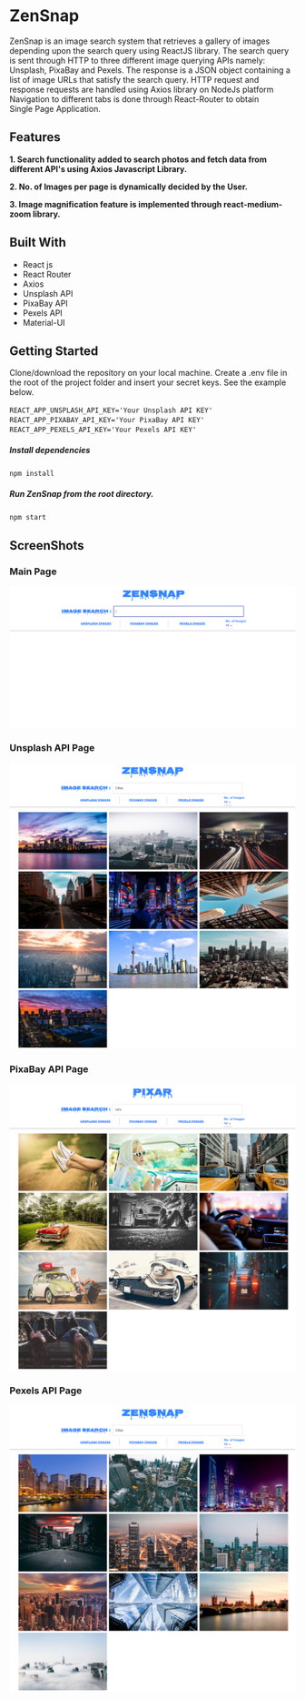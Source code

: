 # ZenSnap

ZenSnap is an image search system that retrieves a gallery of images depending upon the search query using ReactJS library. The search query is sent through HTTP to three different image querying APIs namely: Unsplash, PixaBay and Pexels. The response is a JSON object containing a list of image URLs that satisfy the search query. HTTP request and response requests are handled using Axios library on NodeJs platform Navigation to different tabs is done through React-Router to obtain Single Page Application.

## Features

**1. Search functionality added to search photos and fetch data from different API's using Axios Javascript Library.**

**2. No. of Images per page is dynamically decided by the User.**

**3. Image magnification feature is implemented through react-medium-zoom library.**


## Built With

- React js
- React Router
- Axios
- Unsplash API
- PixaBay API
- Pexels API
- Material-UI


## Getting Started

Clone/download the repository on your local machine.
Create a .env file in the root of the project folder and insert your secret keys. See the example below.

`REACT_APP_UNSPLASH_API_KEY='Your Unsplash API KEY'`  
`REACT_APP_PIXABAY_API_KEY='Your PixaBay API KEY'`  
`REACT_APP_PEXELS_API_KEY='Your Pexels API KEY'`


##### Install dependencies

`npm install`


##### Run ZenSnap from the root directory.

`npm start`



## ScreenShots

### Main Page

![](src/images/ZenSnap_MainPage.png)


### Unsplash API Page

![](src/images/UnsplashAPI_Page.png)


### PixaBay API Page

![](src/images/PixaBayAPI_Page.png)


### Pexels API Page

![](src/images/PexelsAPI_Page.png)


